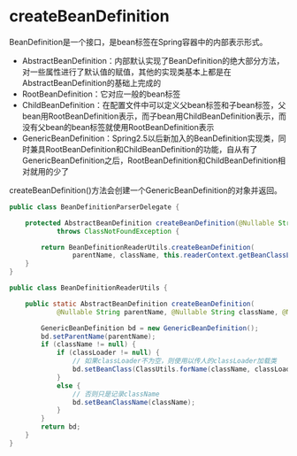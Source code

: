 # createBeanDefinition

BeanDefinition是一个接口，是bean标签在Spring容器中的内部表示形式。

- AbstractBeanDefinition：内部默认实现了BeanDefinition的绝大部分方法，对一些属性进行了默认值的赋值，其他的实现类基本上都是在AbstractBeanDefinition的基础上完成的
- RootBeanDefinition：它对应一般的bean标签
- ChildBeanDefinition：在配置文件中可以定义父bean标签和子bean标签，父bean用RootBeanDefinition表示，而子bean用ChildBeanDefinition表示，而没有父bean的bean标签就使用RootBeanDefinition表示
- GenericBeanDefinition：Spring2.5以后新加入的BeanDefinition实现类，同时兼具RootBeanDefinition和ChildBeanDefinition的功能，自从有了GenericBeanDefinition之后，RootBeanDefinition和ChildBeanDefinition相对就用的少了

createBeanDefinition()方法会创建一个GenericBeanDefinition的对象并返回。

```java
public class BeanDefinitionParserDelegate {

    protected AbstractBeanDefinition createBeanDefinition(@Nullable String className, @Nullable String parentName)
            throws ClassNotFoundException {

        return BeanDefinitionReaderUtils.createBeanDefinition(
                parentName, className, this.readerContext.getBeanClassLoader());
    }
}

public class BeanDefinitionReaderUtils {

    public static AbstractBeanDefinition createBeanDefinition(
            @Nullable String parentName, @Nullable String className, @Nullable ClassLoader classLoader) throws ClassNotFoundException {

        GenericBeanDefinition bd = new GenericBeanDefinition();
        bd.setParentName(parentName);
        if (className != null) {
            if (classLoader != null) {
                // 如果classLoader不为空，则使用以传人的classLoader加载类
                bd.setBeanClass(ClassUtils.forName(className, classLoader));
            }
            else {
                // 否则只是记录className
                bd.setBeanClassName(className);
            }
        }
        return bd;
    }
}
```
